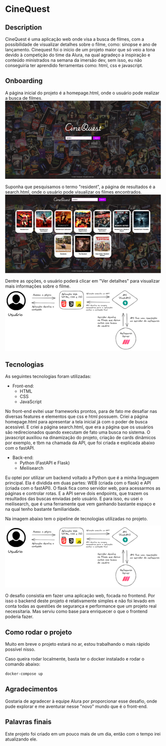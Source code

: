 # CineQuest

## Description
CineQuest é uma aplicação web onde visa a busca de filmes, com a possibilidade de visualizar detalhes sobre o filme, como: sinopse e ano de lançamento.
Cinequest foi o início de um projeto maior que só veio a tona devido à competição do time da Alura, na qual agradeço a inspiração e conteúdo ministrados na semana da imersão dev, sem isso, eu não conseguiria ter aprendido ferramentas como: html, css e javascript.


## Onboarding
A página inicial do projeto é a homepage.html, onde o usuário pode realizar a busca de filmes.
![Pagina 1](imgs-repo/homepage.png)

Suponha que pesquisamos o termo "resident", a página de resultados é a search.html, onde o usuário pode visualizar os filmes encontrados.
![Pipeline de Tecnologias](imgs-repo/homepage2.png)

Dentre as opções, o usuário poderá clicar em "Ver detalhes" para visualizar mais informações sobre o filme.
![Pipeline de Tecnologias](imgs-repo/pipeline.png)

## Tecnologias

As seguintes tecnologias foram utilizadas:
- Front-end:
  - HTML
  - CSS
  - JavaScript

No front-end evitei usar frameworks prontos, para de fato me desafiar nas diversas features e elementos que css e html possuem.
Criei a página homepage.html para apresentar a tela inicial já com o poder de busca acessível. E criei a página search.html, que
era a página que os usuários são redirecionados quando executam de fato uma busca no sistema.
O javascript auxiliou na dinamização do projeto, criação de cards dinâmicos por exemplo, e tbm na chamada da API, que foi criada e explicada abaixo 
com o fastAPI.


- Back-end:
  - Python (FastAPI e Flask)
  - Meilisearch

Eu optei por utilizar um backend voltado a Python que é a minha linguagem principal.
Ela é dividida em duas partes: WEB (criada com o flask) e API (criada com o fastAPI).
O flask fica como servidor web, para acessarmos as páginas e controlar rotas.
E a API serve dois endpoints, que trazem os resultados das buscas enviadas pelo usuário.
E para isso, eu usei o meilisearch, que é uma ferramente que vem ganhando bastante espaço
e na qual tenho bastante familiaridade.

Na imagem abaixo tem o pipeline de tecnologias utilizadas no projeto.

![Pipeline de Tecnologias](imgs-repo/pipeline.png)

O desafio consistia em fazer uma aplicação web, focada no frontend. Por isso o backend deste projeto é relativamente simples e não foi levado em conta todas as questões de segurança e performance que um projeto real necessitaria. Mas serviu como base para enriquecer o que o frontend poderia fazer.

## Como rodar o projeto
Muito em breve o projeto estará no ar, estou trabalhando o mais rápido possível nisso.

Caso queira rodar localmente, basta ter o docker instalado e rodar o comando abaixo:

```bash
docker-compose up
```

## Agradecimentos
Gostaria de agradecer à equipe Alura por proporcionar esse desafio, onde pude explorar e me aventurar nesse
"novo" mundo que é o front-end.

## Palavras finais
Este projeto foi criado em um pouco mais de um dia, então com o tempo irei atualizando ele.
